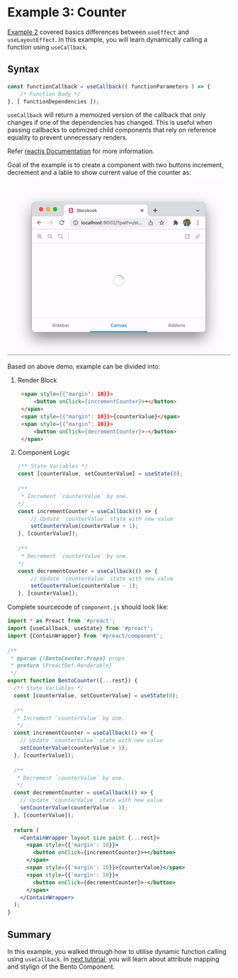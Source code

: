 # Example 3: Counter

[Example 2](./example-2-greetings.md) covered basics differences between `useEffect` and `useLayoutEffect`. In this example, you will learn dynamically calling a function using `useCallback`.

## Syntax

```jsx
const functionCallback = useCallback(( functionParameters ) => {
    /* Function Body */
}, [ functionDependencies ]);
```

`useCallback` will return a memoized version of the callback that only changes if one of the dependencies has changed. This is useful when passing callbacks to optimized child components that rely on reference equality to prevent unnecessary renders.

Refer [reactjs Documentation](https://reactjs.org/docs/hooks-reference.html#usecallback) for more information.

Goal of the example is to create a component with two buttons increment, decrement and a lable to show current value of the counter as:

![Currency Converter Demo](img/Example-3-Counter.gif)

Based on above demo, example can be divided into:

1. Render Block

    ```html
     <span style={{'margin': 10}}>
         <button onClick={incrementCounter}>+</button>
     </span>
     <span style={{'margin': 10}}>{counterValue}</span>
     <span style={{'margin': 10}}>
         <button onClick={decrementCounter}>-</button>
     </span>
    ```

2. Component Logic

    ```jsx
    /** State Variables */
    const [counterValue, setCounterValue] = useState(0);

    /**
     * Increment `counterValue` by one.
    */
    const incrementCounter = useCallback(() => {
        // Update `counterValue` state with new value
        setCounterValue(counterValue + 1);
    }, [counterValue]);

    /**
     * Decrement `counterValue` by one.
    */
    const decrementCounter = useCallback(() => {
        // Update `counterValue` state with new value
        setCounterValue(counterValue - 1);
    }, [counterValue]);
    ```

Complete sourcecode of `component.js` should look like:

```jsx
import * as Preact from '#preact';
import {useCallback, useState} from '#preact';
import {ContainWrapper} from '#preact/component';

/**
 * @param {!BentoCounter.Props} props
 * @return {PreactDef.Renderable}
 */
export function BentoCounter({...rest}) {
  /** State Variables */
  const [counterValue, setCounterValue] = useState(0);

  /**
   * Increment `counterValue` by one.
   */
  const incrementCounter = useCallback(() => {
    // Update `counterValue` state with new value
    setCounterValue(counterValue + 1);
  }, [counterValue]);

  /**
   * Decrement `counterValue` by one.
   */
  const decrementCounter = useCallback(() => {
    // Update `counterValue` state with new value
    setCounterValue(counterValue - 1);
  }, [counterValue]);

  return (
    <ContainWrapper layout size paint {...rest}>
      <span style={{'margin': 10}}>
        <button onClick={incrementCounter}>+</button>
      </span>
      <span style={{'margin': 10}}>{counterValue}</span>
      <span style={{'margin': 10}}>
        <button onClick={decrementCounter}>-</button>
      </span>
    </ContainWrapper>
  );
}
```

## Summary

In this example, you walked through how to utilise dynamic function calling using `useCallback`. In [next tutorial](example-4-currency-converter.md), you will learn about attribute mapping and stylign of the Bento Component.
